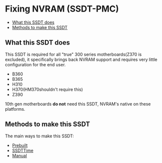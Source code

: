 # Fixing NVRAM (SSDT-PMC)

* [What this SSDT does](#what-this-ssdt-does)
* [Methods to make this SSDT](#methods-to-make-this-ssdt)
 
## What this SSDT does

This SSDT is required for all "true" 300 series motherboards(Z370 is excluded), it specifically brings back NVRAM support and requires very little configuration for the end user.

* B360
* B365
* H310
* H370(HM370shouldn't require this)
* Z390

10th gen motherboards **do not** need this SSDT, NVRAM's native on these platforms.

## Methods to make this SSDT

The main ways to make this SSDT:

* [Prebuilt](/Universal/nvram-methods/prebuilt.md)
* [SSDTTime](/Universal/nvram-methods/ssdttime.md)
* [Manual](/Universal/nvram-methods/manual.md)